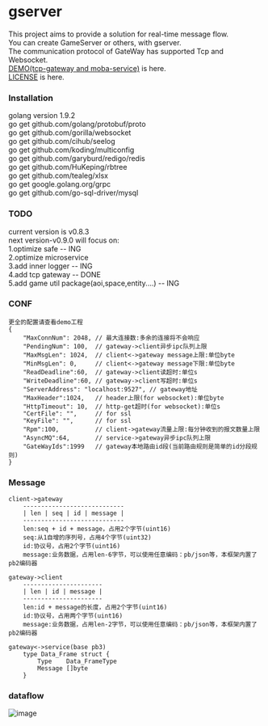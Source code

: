 # gserver
This project aims to provide a solution for real-time message flow.  
You can create GameServer or others, with gserver.  
The communication protocol of GateWay has supported Tcp and Websocket.  
[DEMO(tcp-gateway and moba-service)](https://github.com/gfandada/gserver_demo "gserver-demo") is here.  
[LICENSE](LICENSE "Apache License 2.0") is here.
### Installation
golang version 1.9.2  
go get github.com/golang/protobuf/proto  
go get github.com/gorilla/websocket  
go get github.com/cihub/seelog  
go get github.com/koding/multiconfig  
go get github.com/garyburd/redigo/redis  
go get github.com/HuKeping/rbtree  
go get github.com/tealeg/xlsx  
go get google.golang.org/grpc  
go get github.com/go-sql-driver/mysql  
### TODO
current version is v0.8.3  
next version-v0.9.0 will focus on:  
1.optimize safe -- ING   
2.optimize microservice   
3.add inner logger -- ING   
4.add tcp gateway -- DONE   
5.add game util package(aoi,space,entity....) -- ING   
### CONF
```
更全的配置请查看demo工程
{
	"MaxConnNum": 2048, // 最大连接数:多余的连接将不会响应
	"PendingNum": 100,  // gateway->client异步ipc队列上限
	"MaxMsgLen": 1024,  // client<->gateway message上限:单位byte
	"MinMsgLen": 0,     // client<->gateway message下限:单位byte
	"ReadDeadline":60,  // gateway->client读超时:单位s
	"WriteDeadline":60, // gateway->client写超时:单位s
	"ServerAddress": "localhost:9527", // gateway地址
	"MaxHeader":1024,   // header上限(for websocket):单位byte
	"HttpTimeout": 10,  // http-get超时(for websocket):单位s
	"CertFile": "",     // for ssl
	"KeyFile": "",      // for ssl
	"Rpm":100,          // client->gateway流量上限:每分钟收到的报文数量上限
	"AsyncMQ":64,       // service->gateway异步ipc队列上限
	"GateWayIds":1999   // gateway本地路由id段(当前路由规则是简单的id分段规则)
}
```
### Message
```
client->gateway
	----------------------------
	| len | seq | id | message |
	----------------------------
	len:seq + id + message，占用2个字节(uint16)
	seq:从1自增的序列号，占用4个字节(uint32)
	id:协议号，占用2个字节(uint16)
	message:业务数据，占用len-6字节，可以使用任意编码：pb/json等，本框架内置了pb2编码器

gateway->client
	----------------------
	| len | id | message |
	----------------------
	len:id + message的长度，占用2个字节(uint16)
	id:协议号，占用两个字节(uint16)
	message:业务数据，占用len-2字节，可以使用任意编码：pb/json等，本框架内置了pb2编码器
	
gateway<->service(base pb3)
	type Data_Frame struct {
		Type    Data_FrameType
		Message []byte
	}
```
### dataflow
![image](https://github.com/gfandada/gserver/blob/master/png/dataflow.png)
